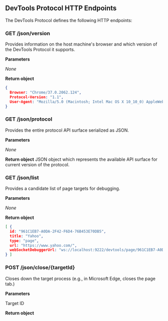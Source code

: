 
## DevTools Protocol HTTP Endpoints

The DevTools Protocol defines the following HTTP endpoints:

### GET /json/version

Provides information on the host machine's browser and which version of the DevTools Protocol it supports.

**Parameters**

*None*

**Return object**

```json
{
  Browser: "Chrome/37.0.2062.124",
  Protocol-Version: "1.1",
  User-Agent: "Mozilla/5.0 (Macintosh; Intel Mac OS X 10_10_0) AppleWebKit/537.36 (KHTML, like Gecko) Chrome/37.0.2062.124 Safari/537.36",
}
```


### GET /json/protocol


Provides the entire protocol API surface serialized as JSON.

**Parameters**

*None*

**Return object**
JSON object which represents the available API surface for current version of the protocol.



### GET /json/list

Provides a candidate list of page targets for debugging.

**Parameters**

*None*

**Return object**

```json
[ {
  id: "961C1EB7-A0DA-2F42-F6D4-76B453E70DB5",
  title: "Yahoo",
  type: "page",
  url: "https://www.yahoo.com/",
  webSocketDebuggerUrl: "ws://localhost:9222/devtools/page/961C1EB7-A0DA-2F42-F6D4-76B453E70DB5"
} ]
```

### POST /json/close/{targetId}

Closes down the target process (e.g., in Microsoft Edge, closes the page tab.)

**Parameters**

Target ID

**Return object**